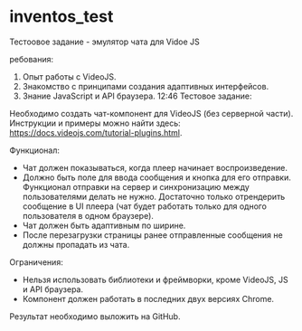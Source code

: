 # inventos_test
Тестоовое задание - эмулятор чата для Vidoe JS

ребования:

1. Опыт работы с VideoJS.
2. Знакомство с принципами создания адаптивных интерфейсов.
3. Знание JavaScript и API браузера.
12:46
Тестовое задание:

Необходимо создать чат-компонент для VideoJS (без серверной части). Инструкции и примеры можно найти здесь: https://docs.videojs.com/tutorial-plugins.html.

Функционал:

- Чат должен показываться, когда плеер начинает воспроизведение.
- Должно быть поле для ввода сообщения и кнопка для его отправки. Функционал отправки на сервер и синхронизацию между пользователями делать не нужно. Достаточно только отрендерить сообщение в UI плеера (чат будет работать только для одного пользователя в одном браузере).
- Чат должен быть адаптивным по ширине.
- После перезагрузки страницы ранее отправленные сообщения не должны пропадать из чата.

Ограничения:

- Нельзя использовать библиотеки и фреймворки, кроме VideoJS, JS и API браузера.
- Компонент должен работать в последних двух версиях Chrome.

Результат необходимо выложить на GitHub.
